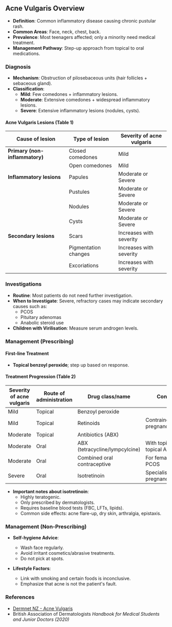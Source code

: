 ## Acne Vulgaris Overview

- **Definition**: Common inflammatory disease causing chronic pustular rash.
- **Common Areas**: Face, neck, chest, back.
- **Prevalence**: Most teenagers affected; only a minority need medical treatment.
- **Management Pathway**: Step-up approach from topical to oral medications.

### Diagnosis

- **Mechanism**: Obstruction of pilosebaceous units (hair follicles + sebaceous gland).
- **Classification**: 
  - **Mild**: Few comedones + inflammatory lesions.
  - **Moderate**: Extensive comedones + widespread inflammatory lesions.
  - **Severe**: Extensive inflammatory lesions (nodules, cysts).

#### Acne Vulgaris Lesions (Table 1)

| Cause of lesion             | Type of lesion            | Severity of acne vulgaris   |
|-----------------------------|--------------------------|-----------------------------|
| **Primary (non-inflammatory)**  | Closed comedones        | Mild                        |
|                             | Open comedones          | Mild                        |
| **Inflammatory lesions**   | Papules                  | Moderate or Severe          |
|                             | Pustules                 | Moderate or Severe          |
|                             | Nodules                  | Moderate or Severe          |
|                             | Cysts                    | Moderate or Severe          |
| **Secondary lesions**      | Scars                    | Increases with severity     |
|                             | Pigmentation changes     | Increases with severity     |
|                             | Excoriations             | Increases with severity     |

### Investigations

- **Routine**: Most patients do not need further investigation.
- **When to Investigate**: Severe, refractory cases may indicate secondary causes such as:
  - PCOS
  - Pituitary adenomas
  - Anabolic steroid use
- **Children with Virilisation**: Measure serum androgen levels.

### Management (Prescribing)

#### First-line Treatment
- **Topical benzoyl peroxide**; step up based on response.

#### Treatment Progression (Table 2)
| Severity of acne vulgaris | Route of administration | Drug class/name                 | Considerations                             |
|---------------------------|------------------------|---------------------------------|-------------------------------------------|
| Mild                      | Topical                | Benzoyl peroxide                |                                           |
| Mild                      | Topical                | Retinoids                       | Contraindicated in pregnancy/breastfeeding |
| Moderate                  | Topical                | Antibiotics (ABX)              |                                           |
| Moderate                  | Oral                   | ABX (tetracycline/lympcylcine) | With topical agents (not topical ABX)    |
| Moderate                  | Oral                   | Combined oral contraceptive     | For females with signs of PCOS           |
| Severe                    | Oral                   | Isotretinoin                    | Specialist care only, pregnancy test required |

- **Important notes about isotretinoin**:
  - Highly teratogenic.
  - Only prescribed by dermatologists.
  - Requires baseline blood tests (FBC, LFTs, lipids).
  - Common side effects: acne flare-up, dry skin, arthralgia, epistaxis.

### Management (Non-Prescribing)

- **Self-hygiene Advice**:
  - Wash face regularly.
  - Avoid irritant cosmetics/abrasive treatments.
  - Do not pick at spots.

- **Lifestyle Factors**: 
  - Link with smoking and certain foods is inconclusive.
  - Emphasize that acne is not the patient's fault.

### References

- [Dermnet NZ - Acne Vulgaris](https://dermnetnz.org/topics/acne-vulgaris/)
- British Association of Dermatologists _Handbook for Medical Students and Junior Doctors (2020)_